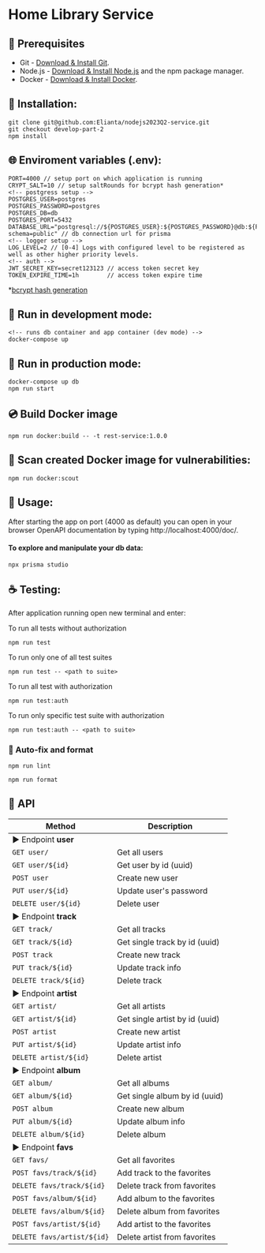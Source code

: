# Home Library Service

## :seedling: Prerequisites

- Git - [Download & Install Git](https://git-scm.com/downloads).
- Node.js - [Download & Install Node.js](https://nodejs.org/en/download/) and the npm package manager.
- Docker - [Download & Install Docker](https://www.docker.com/products/docker-desktop/).

## :hammer: Installation:

    git clone git@github.com:Elianta/nodejs2023Q2-service.git
    git checkout develop-part-2
    npm install

## :globe_with_meridians: Enviroment variables (.env):

    PORT=4000 // setup port on which application is running
    CRYPT_SALT=10 // setup saltRounds for bcrypt hash generation*
    <!-- postgress setup -->
    POSTGRES_USER=postgres
    POSTGRES_PASSWORD=postgres
    POSTGRES_DB=db
    POSTGRES_PORT=5432
    DATABASE_URL="postgresql://${POSTGRES_USER}:${POSTGRES_PASSWORD}@db:${POSTGRES_PORT}/${POSTGRES_DB}?schema=public" // db connection url for prisma
    <!-- logger setup -->
    LOG_LEVEL=2 // [0-4] Logs with configured level to be registered as well as other higher priority levels.
    <!-- auth -->
    JWT_SECRET_KEY=secret123123 // access token secret key
    TOKEN_EXPIRE_TIME=1h        // access token expire time

\*[bcrypt hash generation](https://github.com/kelektiv/node.bcrypt.js#usage)

## :runner: Run in development mode:

    <!-- runs db container and app container (dev mode) -->
    docker-compose up

## :running: Run in production mode:

    docker-compose up db
    npm run start

## :cd: Build Docker image

    npm run docker:build -- -t rest-service:1.0.0

## :telescope: Scan created Docker image for vulnerabilities:

    npm run docker:scout

## :open_hands: Usage:

After starting the app on port (4000 as default) you can open
in your browser OpenAPI documentation by typing http://localhost:4000/doc/.

#### To explore and manipulate your db data:

    npx prisma studio

## :coffee: Testing:

After application running open new terminal and enter:

To run all tests without authorization

```
npm run test
```

To run only one of all test suites

```
npm run test -- <path to suite>
```

To run all test with authorization

```
npm run test:auth
```

To run only specific test suite with authorization

```
npm run test:auth -- <path to suite>
```

### :nail_care: Auto-fix and format

```
npm run lint
```

```
npm run format
```

## :ledger: API

| Method                              | Description                    |
| ----------------------------------- | ------------------------------ |
| :arrow_forward: Endpoint **user**   |                                |
| `GET user/`                         | Get all users                  |
| `GET user/${id}`                    | Get user by id (uuid)          |
| `POST user`                         | Create new user                |
| `PUT user/${id}`                    | Update user's password         |
| `DELETE user/${id}`                 | Delete user                    |
| :arrow_forward: Endpoint **track**  |                                |
| `GET track/`                        | Get all tracks                 |
| `GET track/${id}`                   | Get single track by id (uuid)  |
| `POST track`                        | Create new track               |
| `PUT track/${id}`                   | Update track info              |
| `DELETE track/${id}`                | Delete track                   |
| :arrow_forward: Endpoint **artist** |                                |
| `GET artist/`                       | Get all artists                |
| `GET artist/${id}`                  | Get single artist by id (uuid) |
| `POST artist`                       | Create new artist              |
| `PUT artist/${id}`                  | Update artist info             |
| `DELETE artist/${id}`               | Delete artist                  |
| :arrow_forward: Endpoint **album**  |                                |
| `GET album/`                        | Get all albums                 |
| `GET album/${id}`                   | Get single album by id (uuid)  |
| `POST album`                        | Create new album               |
| `PUT album/${id}`                   | Update album info              |
| `DELETE album/${id}`                | Delete album                   |
| :arrow_forward: Endpoint **favs**   |                                |
| `GET favs/`                         | Get all favorites              |
| `POST favs/track/${id}`             | Add track to the favorites     |
| `DELETE favs/track/${id}`           | Delete track from favorites    |
| `POST favs/album/${id}`             | Add album to the favorites     |
| `DELETE favs/album/${id}`           | Delete album from favorites    |
| `POST favs/artist/${id}`            | Add artist to the favorites    |
| `DELETE favs/artist/${id}`          | Delete artist from favorites   |
